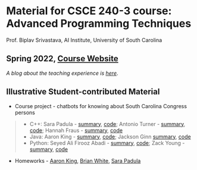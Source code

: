 # Material for CSCE 240-3 course: Advanced Programming Techniques


Prof. Biplav Srivastava, AI Institute, University of South Carolina

Spring 2022, [**Course Website**](https://sites.google.com/site/biplavsrivastava/teaching/csce-240-advanced-programming-techniques)
---
_A blog about the teaching experience is [here](https://www.linkedin.com/pulse/back-c-teaching-undergraduate-programming-course-after-srivastava/)_.

## Illustrative Student-contributed Material
* Course project - chatbots for knowing about South Carolina Congress persons
>* C++: Sara Padula - [summary](https://github.com/sarapadula/sarapadula/blob/main/prog_assignments/Final%20Project/doc/MyRepChatBotPresentation.pdf), [code](https://github.com/sarapadula/sarapadula/tree/main/prog_assignments); Antonio Turner - [summary](https://github.com/Adw010/CSCE-240/blob/main/myrep-chatbot/Doc/Antonio_Turner_Presentation.pdf), [code](https://github.com/Adw010/CSCE-240/tree/main/myrep-chatbot); Hannah Fraus - [summary](https://github.com/hfaus/CSCE240-SP22/blob/main/myrep-chatbot/doc/Chatbot%20-%20Presentation.pdf), [code](https://github.com/hfaus/CSCE240-SP22/tree/main/myrep-chatbot)
>* Java: Aaron King - [summary](https://github.com/aaronwk910/csce-240-02-spring2022-programs/blob/main/Projects/myrep-chatbot/doc/chatbot_presentation.pdf), [code](https://github.com/aaronwk910/csce-240-02-spring2022-programs/tree/main/Projects/myrep-chatbot); Jackson Ginn [summary](https://github.com/jrginn/csce-240-02-spring2022-programs/blob/main/myrep-chatbot/docs/CSCE240GinnPresentation.pdf), [code](https://github.com/jrginn/csce-240-02-spring2022-programs/tree/main/myrep-chatbot)
>* Python: Seyed Ali Firooz Abadi - [summary](https://github.com/seali33/CSCE240-Chat-bot/blob/master/Project06%20-%20Chatbot%20Assembly/doc/Final%20Project%20Presentation.pdf), [code](https://github.com/seali33/CSCE240-Chat-bot/tree/master/Project06%20-%20Chatbot%20Assembly); Zack Young - [summary](https://github.com/Zt572/myrep-chatbot/blob/main/doc/chatbot_presentation.pdf), [code](https://github.com/Zt572/myrep-chatbot)
* Homeworks - [Aaron King](https://github.com/aaronwk910/csce-240-02-spring2022-programs/tree/main/Homework), [Brian White](https://github.com/BrianW2301/csce-240-02-spring2022-programs/tree/main/hw), [Sara Padula](https://github.com/sarapadula/sarapadula/tree/main/homework)
